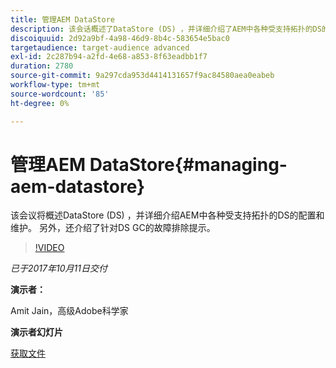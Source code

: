 ```yaml
---
title: 管理AEM DataStore
description: 该会话概述了DataStore (DS) ，并详细介绍了AEM中各种受支持拓扑的DS的配置和维护。 另外，还介绍了针对DS GC的故障排除提示。
discoiquuid: 2d92a9bf-4a98-46d9-8b4c-583654e5bac0
targetaudience: target-audience advanced
exl-id: 2c287b94-a2fd-4e68-a853-8f63eadbb1f7
duration: 2780
source-git-commit: 9a297cda953d4414131657f9ac84580aea0eabeb
workflow-type: tm+mt
source-wordcount: '85'
ht-degree: 0%

---
```


# 管理AEM DataStore{#managing-aem-datastore}

该会议将概述DataStore (DS) ，并详细介绍AEM中各种受支持拓扑的DS的配置和维护。 另外，还介绍了针对DS GC的故障排除提示。

>[!VIDEO](https://video.tv.adobe.com/v/20422/?quality=9)

*已于2017年10月11日交付*

**演示者：**

Amit Jain，高级Adobe科学家

**演示者幻灯片**

[获取文件](assets/managing-aem-datastoreoct17.pdf)
<!--
[Get back to the Overview](https://helpx.adobe.com/cn/experience-manager/kt/eseminars/gems/aem-index.html)
-->
